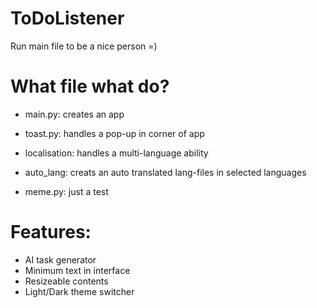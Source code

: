 # ToDoListener

Run main file to be a nice person =)


# What file what do?
- main.py: creates an app
- toast.py: handles a pop-up in corner of app
- localisation: handles a multi-language ability
- auto_lang: creats an auto translated lang-files in selected languages

- meme.py: just a test

# Features:
- AI task generator
- Minimum text in interface
- Resizeable contents
- Light/Dark theme switcher

